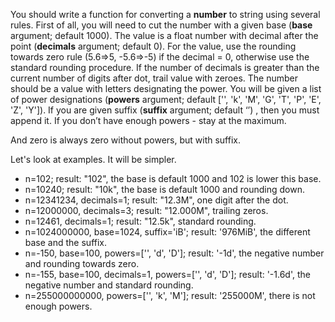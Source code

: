 You should write a function for converting a **number** to string using several rules.
First of all, you will need to cut the number with a given base (**base** argument; default 1000).
The value is a float number with decimal after the point (**decimals** argument; default 0).
For the value, use the rounding towards zero rule (5.6⇒5, -5.6⇒-5) if the decimal = 0,
otherwise use the standard rounding procedure.
If the number of decimals is greater than the current number of digits after dot, trail value with zeroes.
The number should be a value with letters designating the power.
You will be given a list of power designations 
(**powers** argument; default ['', 'k', 'M', 'G', 'T', 'P', 'E', 'Z', 'Y']).
If you are given suffix (**suffix** argument; default ‘’) , then you must append it.
If you don’t have enough powers - stay at the maximum.

And zero is always zero without powers, but with suffix.

Let's look at examples. It will be simpler.

- n=102; result: "102", the base is default 1000 and 102 is lower this base.
- n=10240; result: "10k", the base is default 1000 and rounding down.
- n=12341234, decimals=1; result: "12.3M", one digit after the dot.
- n=12000000, decimals=3; result: "12.000M", trailing zeros.
- n=12461, decimals=1; result: "12.5k", standard rounding.
- n=1024000000, base=1024, suffix='iB'; result: '976MiB', the different base and the suffix.
- n=-150, base=100, powers=['', 'd', 'D']; result: '-1d', the negative number and rounding towards zero.
- n=-155, base=100, decimals=1, powers=['', 'd', 'D']; result: '-1.6d', the negative number and standard rounding.
- n=255000000000, powers=['', 'k', 'M']; result: '255000M', there is not enough powers.
